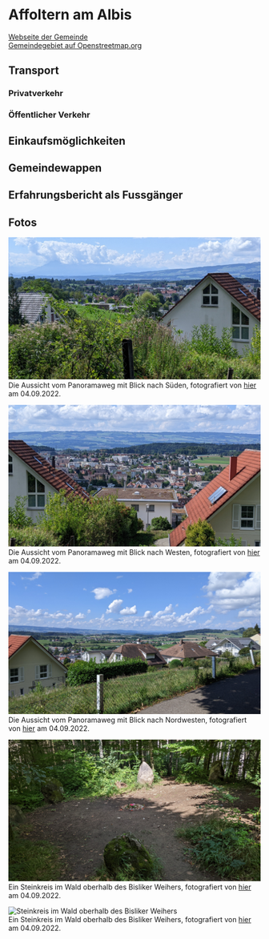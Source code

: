 # Affoltern am Albis

[Webseite der Gemeinde](https://www.stadtaffoltern.ch/)  
[Gemeindegebiet auf Openstreetmap.org](https://www.openstreetmap.org/relation/1682080)

## Transport

### Privatverkehr

### Öffentlicher Verkehr

## Einkaufsmöglichkeiten

## Gemeindewappen

## Erfahrungsbericht als Fussgänger

## Fotos

![Aussicht vom Panoramaweg mit Blick nach Süden](../../images/Affoltern_a_A/Panoramaweg_1.jpg)  
Die Aussicht vom Panoramaweg mit Blick nach Süden, fotografiert von [hier](https://www.openstreetmap.org/search?whereami=1&amp;query=47.28276%2C8.46097#map=19/47.28276/8.46097) am 04.09.2022.

![Aussicht vom Panoramaweg mit Blick nach Westen](../../images/Affoltern_a_A/Panoramaweg_2.jpg)  
Die Aussicht vom Panoramaweg mit Blick nach Westen, fotografiert von [hier](https://www.openstreetmap.org/search?whereami=1&amp;query=47.28276%2C8.46097#map=19/47.28276/8.46097) am 04.09.2022.

![Aussicht vom Panoramaweg mit Blick nach Nordwesten](../../images/Affoltern_a_A/Panoramaweg_3.jpg)  
Die Aussicht vom Panoramaweg mit Blick nach Nordwesten, fotografiert von [hier](https://www.openstreetmap.org/search?whereami=1&amp;query=47.28276%2C8.46097#map=19/47.28276/8.46097) am 04.09.2022.

![Steinkreis im Wald oberhalb des Bisliker Weihers](../../images/Affoltern_a_A/Steinkreis.jpg)  
Ein Steinkreis im Wald oberhalb des Bisliker Weihers, fotografiert von [hier](https://www.openstreetmap.org/search?whereami=1&amp;query=47.28509%2C8.46579#map=19/47.28509/8.46579) am 04.09.2022.

![Steinkreis im Wald oberhalb des Bisliker Weihers](../../images/Affoltern_a_A/Steinkreis_mitte.jpg)  
Ein Steinkreis im Wald oberhalb des Bisliker Weihers, fotografiert von [hier](https://www.openstreetmap.org/search?whereami=1&amp;query=47.28509%2C8.46579#map=19/47.28509/8.46579) am 04.09.2022.
